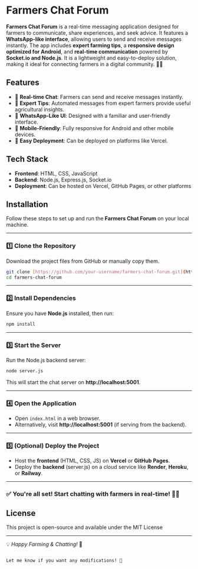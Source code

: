 
# Farmers Chat Forum

**Farmers Chat Forum** is a real-time messaging application designed for farmers to communicate, share experiences, and seek advice. It features a **WhatsApp-like interface**, allowing users to send and receive messages instantly. The app includes **expert farming tips**, a **responsive design optimized for Android**, and **real-time communication** powered by **Socket.io and Node.js**. It is a lightweight and easy-to-deploy solution, making it ideal for connecting farmers in a digital community. 🚜🌱

## Features

- 🌾 **Real-time Chat**: Farmers can send and receive messages instantly.
- 📢 **Expert Tips**: Automated messages from expert farmers provide useful agricultural insights.
- 🎨 **WhatsApp-Like UI**: Designed with a familiar and user-friendly interface.
- 📱 **Mobile-Friendly**: Fully responsive for Android and other mobile devices.
- 🚀 **Easy Deployment**: Can be deployed on platforms like Vercel.


## Tech Stack

- **Frontend**: HTML, CSS, JavaScript
- **Backend**: Node.js, Express.js, Socket.io
- **Deployment**: Can be hosted on Vercel, GitHub Pages, or other platforms


## Installation 

Follow these steps to set up and run the **Farmers Chat Forum** on your local machine.  

---

### **1️⃣ Clone the Repository**  
Download the project files from GitHub or manually copy them.  
```sh
git clone [https://github.com/your-username/farmers-chat-forum.git](https://github.com/DarinJoy/Chatforum.git)
cd farmers-chat-forum
```

---

### **2️⃣ Install Dependencies**  
Ensure you have **Node.js** installed, then run:  
```sh
npm install
```

---

### **3️⃣ Start the Server**  
Run the Node.js backend server:  
```sh
node server.js
```
This will start the chat server on **http://localhost:5001**.

---

### **4️⃣ Open the Application**  
- Open `index.html` in a web browser.  
- Alternatively, visit **http://localhost:5001** (if serving from the backend).  

---

### **5️⃣ (Optional) Deploy the Project**  
- Host the **frontend** (HTML, CSS, JS) on **Vercel** or **GitHub Pages**.  
- Deploy the **backend** (server.js) on a cloud service like **Render**, **Heroku**, or **Railway**.  

---

### ✅ You're all set! Start chatting with farmers in real-time! 🚜🌱
## License

This project is open-source and available under the MIT License

---

💡 *Happy Farming & Chatting!* 🌱
```

Let me know if you want any modifications! 🚀
